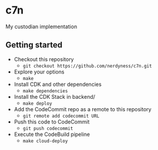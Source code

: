 # c7n
My custodian implementation

## Getting started
* Checkout this repository
  * `git checkout https://github.com/nerdyness/c7n.git`
* Explore your options
  * `make`
* Install CDK and other dependencies
  * `make dependencies`
* Install the CDK Stack in backend/
  * `make deploy`
* Add the CodeCommit repo as a remote to this repository
  * `git remote add codecommit URL`
* Push this code to CodeCommit
  * `git push codecommit`
* Execute the CodeBuild pipeline
  * `make cloud-deploy`
